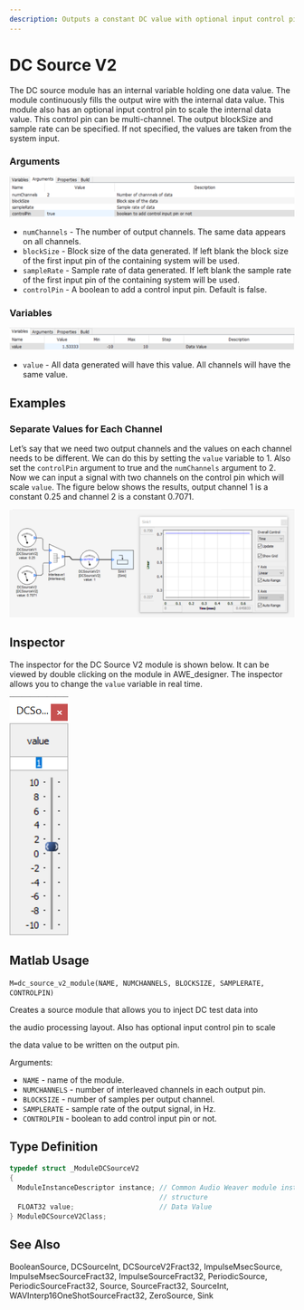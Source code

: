 ```yaml
---
description: Outputs a constant DC value with optional input control pin to scale DC value.
---
```


# DC Source V2

The DC source module has an internal variable holding one data value. The module continuously fills the output wire with the internal data value. This module also has an optional input control pin to scale the internal data value. This control pin can be multi-channel. The output blockSize and sample rate can be specified. If not specified, the values are taken from the system input.

### Arguments

![](../../../.gitbook/assets/0%20%2824%29.png)

* `numChannels` - The number of output channels. The same data appears on all channels.
* `blockSize` - Block size of the data generated. If left blank the block size of the first input pin of the containing system will be used.
* `sampleRate` - Sample rate of data generated. If left blank the sample rate of the first input pin of the containing system will be used.
* `controlPin` - A boolean to add a control input pin. Default is false.

### Variables

![](../../../.gitbook/assets/1%20%2817%29.png)

* `value` - All data generated will have this value. All channels will have the same value.

## Examples

### Separate Values for Each Channel

Let’s say that we need two output channels and the values on each channel needs to be different. We can do this by setting the `value` variable to 1. Also set the `controlPin` argument to true and the `numChannels` argument to 2. Now we can input a signal with two channels on the control pin which will scale `value`. The figure below shows the results, output channel 1 is a constant 0.25 and channel 2 is a constant 0.7071.

![](../../../.gitbook/assets/2%20%2815%29.png)

## Inspector

The inspector for the DC Source V2 module is shown below. It can be viewed by double clicking on the module in AWE\_designer. The inspector allows you to change the `value` variable in real time.

![](../../../.gitbook/assets/3%20%2813%29.png)

## Matlab Usage

`M=dc_source_v2_module(NAME, NUMCHANNELS, BLOCKSIZE, SAMPLERATE, CONTROLPIN)`

Creates a source module that allows you to inject DC test data into

 the audio processing layout. Also has optional input control pin to scale

 the data value to be written on the output pin.

 Arguments:

* `NAME` - name of the module.
* `NUMCHANNELS` - number of interleaved channels in each output pin.
* `BLOCKSIZE` - number of samples per output channel.
* `SAMPLERATE` - sample rate of the output signal, in Hz.
* `CONTROLPIN` - boolean to add control input pin or not.

## Type Definition

```cpp
typedef struct _ModuleDCSourceV2
{
  ModuleInstanceDescriptor instance; // Common Audio Weaver module instance
                                     // structure
  FLOAT32 value;                     // Data Value
} ModuleDCSourceV2Class;
```

## See Also

BooleanSource, DCSourceInt, DCSourceV2Fract32, ImpulseMsecSource, ImpulseMsecSourceFract32, ImpulseSourceFract32, PeriodicSource, PeriodicSourceFract32, Source, SourceFract32, SourceInt, WAVInterp16OneShotSourceFract32, ZeroSource, Sink

